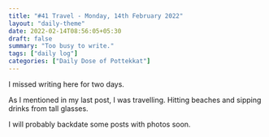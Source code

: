 ```yaml
---
title: "#41 Travel - Monday, 14th February 2022"
layout: "daily-theme"
date: 2022-02-14T08:56:05+05:30
draft: false
summary: "Too busy to write."
tags: ["daily log"]
categories: ["Daily Dose of Pottekkat"]
---
```


I missed writing here for two days.

As I mentioned in my last post, I was travelling. Hitting beaches and sipping drinks from tall glasses.

I will probably backdate some posts with photos soon.
